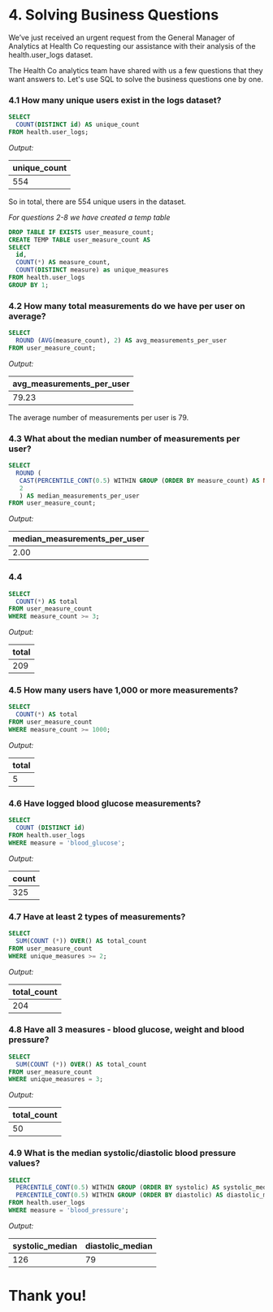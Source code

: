 # 4. Solving Business Questions

We’ve just received an urgent request from the General Manager of Analytics at Health Co requesting our assistance with their analysis of the health.user_logs dataset.

The Health Co analytics team have shared with us a few questions that they want answers to. Let's use SQL to solve the business questions one by one.

### 4.1 How many unique users exist in the logs dataset?

```sql
SELECT 
  COUNT(DISTINCT id) AS unique_count
FROM health.user_logs;
```

*Output:*

| unique_count |
|--------------|
| 554          |

So in total, there are 554 unique users in the dataset.

*For questions 2-8 we have created a temp table*
```sql
DROP TABLE IF EXISTS user_measure_count;
CREATE TEMP TABLE user_measure_count AS
SELECT
  id,
  COUNT(*) AS measure_count,
  COUNT(DISTINCT measure) as unique_measures
FROM health.user_logs
GROUP BY 1;
```

### 4.2 How many total measurements do we have per user on average?

```sql
SELECT
  ROUND (AVG(measure_count), 2) AS avg_measurements_per_user
FROM user_measure_count;
```

*Output:*

| avg_measurements_per_user |
|---------------------------|
| 79.23                     |

The average number of measurements per user is 79.

### 4.3 What about the median number of measurements per user?

```sql
SELECT
  ROUND (
   CAST(PERCENTILE_CONT(0.5) WITHIN GROUP (ORDER BY measure_count) AS NUMERIC),
   2
   ) AS median_measurements_per_user
FROM user_measure_count;
```

*Output:*

| median_measurements_per_user |
|------------------------------|
| 2.00                         |

### 4.4
```sql
SELECT
  COUNT(*) AS total
FROM user_measure_count
WHERE measure_count >= 3;
```

*Output:*

| total |
|-------|
| 209   |

### 4.5 How many users have 1,000 or more measurements?
```sql
SELECT
  COUNT(*) AS total
FROM user_measure_count
WHERE measure_count >= 1000;
```

*Output:*

| total |
|-------|
| 5     |

### 4.6 Have logged blood glucose measurements?
```sql
SELECT 
  COUNT (DISTINCT id)
FROM health.user_logs
WHERE measure = 'blood_glucose';
```

*Output:*

| count |
|-------|
| 325   |


### 4.7 Have at least 2 types of measurements?
```sql
SELECT 
  SUM(COUNT (*)) OVER() AS total_count
FROM user_measure_count
WHERE unique_measures >= 2;
```

*Output:*

| total_count |
|-------------|
| 204         |

### 4.8 Have all 3 measures - blood glucose, weight and blood pressure?
```sql
SELECT 
  SUM(COUNT (*)) OVER() AS total_count
FROM user_measure_count
WHERE unique_measures = 3;
```

*Output:*

| total_count |
|-------------|
| 50          |

### 4.9 What is the median systolic/diastolic blood pressure values?
```sql
SELECT 
  PERCENTILE_CONT(0.5) WITHIN GROUP (ORDER BY systolic) AS systolic_median,
  PERCENTILE_CONT(0.5) WITHIN GROUP (ORDER BY diastolic) AS diastolic_median
FROM health.user_logs
WHERE measure = 'blood_pressure';
```

*Output:*

| systolic_median | diastolic_median |
|-----------------|------------------|
| 126             | 79               |

# Thank you!